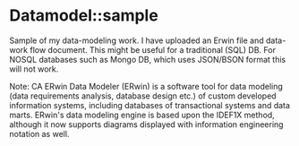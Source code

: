 Datamodel::sample
================

Sample of my data-modeling work. I have uploaded an Erwin file and data-work flow document. This might be useful for 
a traditional (SQL) DB. For NOSQL databases such as Mongo DB, which uses JSON/BSON format this will not work.


Note: CA ERwin Data Modeler (ERwin) is a software tool for data modeling (data requirements analysis, database design etc.) 
of custom developed information systems, including databases of transactional systems and data marts. ERwin's data modeling 
engine is based upon the IDEF1X method, although it now supports diagrams displayed with information engineering notation 
as well.
